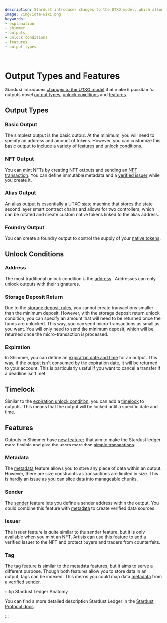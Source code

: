 ```yaml
---
description: Stardust introduces changes to the UTXO model, which allow for new output types, features, and unlock conditions.
image: /img/iota-wiki.png
keywords:
- explanation
- shimmer
- outputs
- unlock conditions
- features
- output types

---
```

# Output Types and Features

Stardust
introduces [changes to the UTXO model](/introduction/develop/explanations/what_is_stardust/rethink_utxo)
that make it possible for outputs novel [output types](#output-types),  [unlock conditions](#unlock-conditions)
and [features](#features).

## Output Types

### Basic Output

The simplest output is the basic output. At the minimum, you will need to specify an address and amount of tokens.
However, you can customize this basic output to include a variety
of [features](#features) and [unlock conditions](#unlock-conditions).

### NFT Output

You can mint NFTs by creating NFT outputs and sending
an [NFT transaction](/introduction/develop/explanations/ledger/nft). You can
define immutable metadata and a [verified issuer](#issuer) while you create it.

### Alias Output

An [alias](/introduction/develop/explanations/ledger/alias) output is essentially
a UTXO state machine that stores the state second layer smart contract chains and allows
for two controllers, which can be rotated and create custom native tokens linked to the alias address.

### Foundry Output

You can create a foundry output to control the supply of
your [native tokens](/introduction/develop/explanations/ledger/foundry).

## Unlock Conditions

### Address

The most traditional unlock condition is
the [address](/introduction/develop/explanations/what_is_stardust/unlock_conditions#address)
.
Addresses can only unlock outputs with their signatures.

### Storage Deposit Return

Due to the [storage deposit rules](welcome.md#storage-deposits), you cannot create transactions smaller than the minimum
deposit. However, with the storage deposit return unlock condition, you can specify an amount that will need to be
returned once the funds are unlocked. This way, you can send micro-transactions as small as you want. You will only need
to send the minimum deposit, which will be returned once the micro-transaction is processed.

### Expiration

In Shimmer, you can define
an [expiration date and time](/introduction/develop/explanations/what_is_stardust/unlock_conditions#expiration)
for an output. This way, if the output isn't consumed by the expiration
date, it will be returned to your account. This is particularly useful if you want to cancel a transfer if a deadline
isn't met.

## Timelock

Similar to the [expiration unlock condition](#expiration), you can add
a [timelock](/introduction/develop/explanations/what_is_stardust/unlock_conditions#timelock)
to outputs. This means that the output
will be locked until a specific date and time.

## Features

Outputs in Shimmer
have [new features](/introduction/develop/explanations/what_is_stardust/output_features)
that aim to make the Stardust ledger more flexible and give the users more
than [simple transactions](/introduction/develop/explanations/ledger/simple_transfers).

### Metadata

The [metadata](/introduction/develop/explanations/what_is_stardust/output_features#metadata)
feature allows you to store any piece of data within an output. However, there are size constraints as
transactions are limited in size. This is hardly an issue as you can slice data into manageable chunks.

### Sender

The [sender](/introduction/develop/explanations/what_is_stardust/output_features#sender)
feature lets you define a sender address within the output. You could combine this feature
with [metadata](#metadata) to create verified data sources.

### Issuer

The [issuer](/introduction/develop/explanations/what_is_stardust/output_features#issuer)
feature is quite similar to the [sender feature](#sender), but it is only available when you mint an NFT.
Artists can use this feature to add a verified Issuer to the NFT and protect buyers and traders from counterfeits.

### Tag

The [tag](/introduction/develop/explanations/what_is_stardust/output_features#tag)
feature is similar to the metadata features, but it aims to serve a different purpose. Though both features allow you to
store data in an output, tags can be indexed. This means you could map data [metadata](#metadata) from
a [verified sender](#sender).

:::tip Stardust Ledger Anatomy

You can find a more detailed description Stardust Ledger in
the [Stardust Protocol docs](/introduction/develop/welcome).

:::



